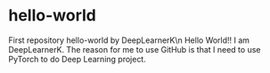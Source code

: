 # hello-world
First repository hello-world by DeepLearnerK\n
Hello World!! I am DeepLearnerK. The reason for me to use GitHub is that I need to use PyTorch to do Deep Learning project.
